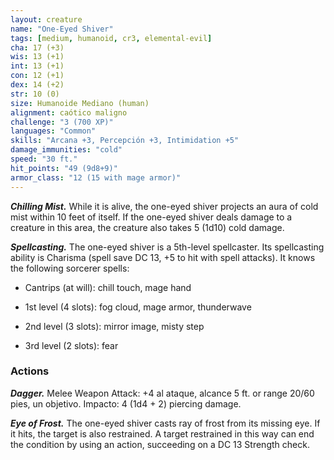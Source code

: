 ```yaml
---
layout: creature
name: "One-Eyed Shiver"
tags: [medium, humanoid, cr3, elemental-evil]
cha: 17 (+3)
wis: 13 (+1)
int: 13 (+1)
con: 12 (+1)
dex: 14 (+2)
str: 10 (0)
size: Humanoide Mediano (human)
alignment: caótico maligno
challenge: "3 (700 XP)"
languages: "Common"
skills: "Arcana +3, Percepción +3, Intimidation +5"
damage_immunities: "cold"
speed: "30 ft."
hit_points: "49 (9d8+9)"
armor_class: "12 (15 with mage armor)"
---
```


***Chilling Mist.*** While it is alive, the one-eyed shiver projects an aura of cold mist within 10 feet of itself. If the one-eyed shiver deals damage to a creature in this area, the creature also takes 5 (1d10) cold damage.

***Spellcasting.*** The one-eyed shiver is a 5th-level spellcaster. Its spellcasting ability is Charisma (spell save DC 13, +5 to hit with spell attacks). It knows the following sorcerer spells:

* Cantrips (at will): chill touch, mage hand

* 1st level (4 slots): fog cloud, mage armor, thunderwave

* 2nd level (3 slots): mirror image, misty step

* 3rd level (2 slots): fear

### Actions

***Dagger.*** Melee Weapon Attack: +4 al ataque, alcance 5 ft. or range 20/60 pies, un objetivo. Impacto: 4 (1d4 + 2) piercing damage.

***Eye of Frost.*** The one-eyed shiver casts ray of frost from its missing eye. If it hits, the target is also restrained. A target restrained in this way can end the condition by using an action, succeeding on a DC 13 Strength check.